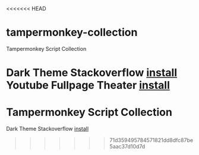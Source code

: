 <<<<<<< HEAD
# tampermonkey-collection

Tampermonkey Script Collection

Dark Theme Stackoverflow [install](https://github.com/fznhq/tampermonkey-collection/raw/main/Dark_Theme_Stackoverflow.user.js)
Youtube Fullpage Theater [install](https://github.com/fznhq/tampermonkey-collection/raw/main/Youtube_Fullpage_Theater.user.js)
=======
# Tampermonkey Script Collection

Dark Theme Stackoverflow [install](https://github.com/fznhq/tampermonkey-collection/raw/main/Dark_Theme_Stackoverflow.user.js)
>>>>>>> 71d359495784571821dd8dfc87be5aac37d10d7d
